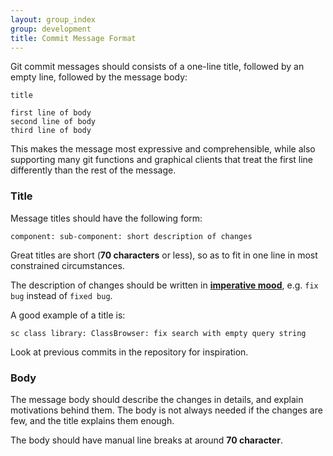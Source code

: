 ```yaml
---
layout: group_index
group: development
title: Commit Message Format
---
```


Git commit messages should consists of a one-line title, followed by an empty line, followed by the message body:

    title

    first line of body
    second line of body
    third line of body

This makes the message most expressive and comprehensible, while also supporting many git functions and graphical clients that treat the first line differently than the rest of the message.

### Title

Message titles should have the following form:

``component: sub-component: short description of changes``

Great titles are short (**70 characters** or less), so as to fit in one line in most constrained circumstances.

The description of changes should be written in [**imperative mood**][wkp-imperative], e.g. `fix bug` instead of `fixed bug`.

A good example of a title is:

``sc class library: ClassBrowser: fix search with empty query string``

Look at previous commits in the repository for inspiration.

### Body

The message body should describe the changes in details, and explain motivations behind them. The body is not always needed if the changes are few, and the title explains them enough.

The body should have manual line breaks at around **70 character**.

[wkp-imperative]: http://en.wikipedia.org/wiki/Imperative_mood
